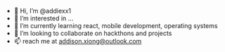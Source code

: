 - 👋 Hi, I’m @addiexx1
- 👀 I’m interested in ...
- 🌱 I’m currently learning react, mobile development, operating systems
- 💞️ I’m looking to collaborate on hackthons and projects
- 📫 reach me at addison.xiong@outlook.com

<!---
addiexx1/addiexx1 is a ✨ special ✨ repository because its `README.md` (this file) appears on your GitHub profile.
You can click the Preview link to take a look at your changes.
--->
